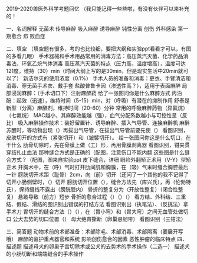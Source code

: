 

2019-2020兽医外科学考题回忆 （我只能记得一些些啦，有没有伙伴可以来补充的！

 一、名词解释 无菌术 传导麻醉 吸入麻醉 诱导麻醉 钝性分离 创伤 外科感染 第一期愈合 疖 败血症 

二、填空 （填空题有很多，考的也比较细，要把大纲和实验ppt看看才可以，有图的多看几眼） 手术器械和手术用品常用的消毒方法：高压蒸汽灭菌、化学药品消毒法、环氧乙烷气体消毒 高压蒸汽灭菌的特点（压力高，温度增高），温度可达121度，维持（30）min（时间大纲上写的是30min，但是现实生活中20min就可以了） 新洁尔灭的使用浓度（0.1%） 手术人员的准备和消毒：更衣、手臂清洁和消毒、穿无菌手术衣、戴手套 盐酸普鲁卡因（渗透性高？），适用于表面麻醉 局部浸润麻醉：（手术切口下）注射麻醉药 给了一张图问你是什么麻醉方式 丙泊酚：起效（迅速），维持时间（5-15）min，对（呼吸）有潜在的抑制作用 舒泰是新型（分离）麻醉剂，维持时间（20-60）分钟 常用的呼吸麻醉药物（异氟烷）（七氟烷） MAC越小，其麻醉效能越（强），血气分配系数越小与可控性呈（反比） 吸入麻醉操作技术：装好留置针、诱导麻醉、插入气导管、连接麻醉机 麻醉苏醒时，等动物出现（）再拔出气导管，在拔出气导管前要先使（） 看图识别，皮肤切开的方式有（紧张切开）和（皱襞切开）。 给一张图问你这是什么切口，在干什么 肋骨切除时，先在骨膜上做（工）形，再用骨膜剥离器 看图识别，钳夹贯穿结扎止血法 那种缝合方式是正确的（配图，注意伤口不能内翻 这些图是什么缝合方式？（配图，图来自实验ppt 皮下缝合，详细 眼睑外翻矫正术用（V-Y）型矫正术 开胸术中，在（呼）气时打开肋间肌和胸膜，在（吸）气末时缝合胸腔最后一针 膀胱切开术距（耻骨）2cm，向（前）切开（还问了一个其他的我不记得了 切开小肠侧壁时，（）切开 膀胱切开位置（），缝合方法先（库兴氏），再（伦勃特氏），保持缝线不露出（膀胱腔内） 骨折的整复分为（开放性整复）（闭合性整复） 悬跛导致（前方）短步 骨折的愈合过程（）（）（） 看方结、外科结、三重结、假结、滑结的图识别出错误的打结方法 看图识别出（执笔法）、（反挑法）拿手术刀 胃切开的缝合方法（）（），在（胃小弯）和（胃大弯）之间无血管处做切口 公犬去势的切口位置（） 母犬绝育撕断（卵巢悬韧带） 看图识别（三钳法）

 三、简答题 动物术前的术部准备：术部除毛、术部消毒、术部隔离（要展开写哦） 麻醉的监护重点器官和系统 影响创伤愈合的因素 恶性肿瘤的临床特点 四、描述题 描述母犬的卵巢子宫切除术或公犬的去势术的手术操作（二选一） 描述犬的小肠切断和端端缝合的手术操作 

